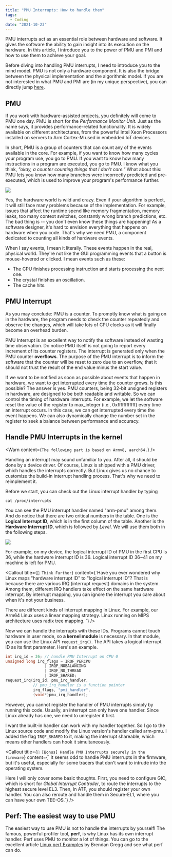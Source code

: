 ```yaml
---
title: "PMU Interrupts: How to handle them"
tags:
  - Coding
date: "2021-10-23"
---
```


PMU interrupts act as an essential role between hardware and software. It gives the software the ability to gain insight into its execution on the hardware. In this article, I introduce you to the power of PMU and PMI and how to use them to achieve your goal.

<!-- more -->

Before diving into handling PMU interrupts, I need to introduce you to the mind model. PMU is not only a hardware component. It is also the bridge between the physical implementation and the algorithmic model. If you are not interested in what PMU and PMI are (in my unique perspective), you can directly jump [here](#handle-pmu-interrupts-in-the-kernel).

## PMU

If you work with hardware-assisted projects, you definitely will come to PMU one day. PMU is short for the *Performance Monitor Unit*. Just as the name says, it provides performance-related functionality. It is widely available on different architectures, from the powerful Intel Xeon Processors installed on servers to Arm Cortex-M used in embedded IoT devices.

In short, PMU is a group of counters that can count any of the events available in the core. For example, if you want to know how many cycles your program use, you go to PMU. If you want to know how many instructions in a program are executed, you go to PMU. I know what you think, *"okay, a counter counting things that I don't care."* What about this: PMU lets you know how many branches were incorrectly predicted and pre-executed, which is used to improve your program's performance further.

![](https://whexy-1251112473.cos.ap-shenzhen-fsi.myqcloud.com/uPic/DeiMrq.jpg)

Yes, the hardware world is wild and crazy. Even if your algorithm is perfect, it will still face many problems because of the implementation. For example, issues that affect the runtime spend like memory fragmentation, memory leaks, too many context switches, constantly wrong branch predictions, etc. The bad thing is -- you don't even know these things are happening! As a software designer, it's hard to envision everything that happens on hardware when you code. That's why we need PMU, a component dedicated to counting all kinds of hardware events.

When I say events, I mean it literally. These events happen in the real, physical world. They're not like the GUI programming events that a button is mouse-hovered or clicked. I mean events such as these:

- The CPU finishes processing instruction and starts processing the next one.
- The crystal finishes an oscillation.
- The cache hits.

## PMU Interrupt

As you may conclude: PMU is a counter. To promptly know what is going on in the hardware, the program needs to check the counter repeatedly and observe the changes, which will take lots of CPU clocks as it will finally become an overhead burden.

PMU Interrupt is an excellent way to notify the software instead of wasting time observation. Do notice PMU itself is not going to report every increment of its counter registers. The interrupt is generated only when the PMU counter **overflows**. The purpose of the PMU interrupt is to inform the software that the counter will be reset to zero due to an overflow, that it should not trust the result of the end value minus the start value.

If we want to be notified as soon as possible about events that happen in hardware, we want to get interrupted every time the counter grows. Is this possible? The answer is yes. PMU counters, being 32-bit unsigned registers in hardware, are designed to be both readable and writable. So we can control the timing of hardware interrupts. For example, we let the software reset the value of the register to max_integer (i.e., 0xffffffffffff) every time an interrupt occurs. In this case, we can get interrupted every time the event happens. We can also dynamically change the number set in the register to seek a balance between performance and accuracy.

## Handle PMU Interrupts in the kernel

<Warn content={`The following part is based on Armv8, aarch64.`} />

Handling an interrupt may sound unfamiliar to you. After all, it should be done by a device driver. Of course, Linux is shipped with a PMU driver, which handles the interrupts correctly. But Linux gives us no chance to customize the build-in interrupt handling process. That's why we need to reimplement it.

Before we start, you can check out the Linux interrupt handler by typing

``` shell
cat /proc/interrupts
```
You can see the PMU interrupt handler named "arm-pmu" among them. And do notice that there are two critical numbers in the table. One is the **Logical Interrupt ID**, which is in the first column of the table. Another is the **Hardware Interrupt ID**, which is followed by *Level*. We will use them both in the following steps.

![](https://whexy-1251112473.cos.ap-shenzhen-fsi.myqcloud.com/uPic/WikgVn.png)

For example, on my device, the logical interrupt ID of PMU in the first CPU is 36, while the hardware interrupt ID is 36. Logical interrupt ID 36~41 on my machine is left for PMU.

<Callout title={`🤔 Think Further`} content={`Have you ever wondered why Linux maps "hardware interrupt ID" to "logical interrupt ID"? That is because there are various IRQ (interrupt request) domains in the system. Among them, different IRQ handlers take effect on the same hardware interrupt. By interrupt mapping, you can ignore the interrupt you care about when it's not your business.

There are different kinds of interrupt mapping in Linux. For example, our Arm64 Linux uses a linear mapping strategy. Linux running on MIPS architecture uses radix tree mapping.
`} />

Now we can handle the interrupts with these IDs. Programs cannot touch hardware in user mode, so **a kernel module** is necessary. In that module, you can use the Linux API `request_irq()`. The API takes a logical interrupt ID as its first parameter. Here's an example.

```c
int irq_id = 36; // handle PMU Interrupt on CPU 0
unsigned long irq_flags = IRQF_PERCPU
                 | IRQF_NOBALANCING
                 | IRQF_NO_THREAD
                 | IRQF_SHARED;
request_irq(irq_id, pmu_irq_handler,
            // pmu_irq_handler is a function pointer
            irq_flags, "pmi_handler",
            (void*)pmu_irq_handler);
```

However, you cannot register the handler of PMU interrupts simply by running this code. Usually, an interrupt can only have one handler. Since Linux already has one, we need to unregister it first.

I want the built-in handler can work with my handler together. So I go to the Linux source code and modify the Linux version's handler called arm-pmu. I added the flag `IRQF_SHARED` to it, making the interrupt shareable, which means other handlers can hook it simultaneously.

<Callout title={`💭 [Bonus] Handle PMU Interrupts securely in the firmware`} content={`
It seems odd to handle PMU interrupts in the firmware, but it's useful, especially for some tracers that don't want to intrude into the operating system.

Here I will only cover some basic thoughts. First, you need to configure GIC, which is short for *Global Interrupt Controller*, to route the interrupts to the highest secure level EL3. Then, In ATF, you should register your own handler. You can also reroute and handle them in Secure-EL1, where you can have your own TEE-OS.`} />

## Perf: The easiest way to use PMU

The easiest way to use PMU is not to handle the interrupts by yourself! The famous, powerful profiler tool, **perf**, is why Linux has its own interrupt handler. Perf uses PMU to monitor a lot of things. You can go to the excellent article [Linux perf Examples](https://www.brendangregg.com/perf.html) by Brendan Gregg and see what perf can do.

